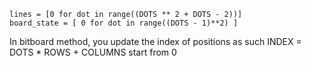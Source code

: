 ```
lines = [0 for dot in range((DOTS ** 2 + DOTS - 2))]
board_state = [ 0 for dot in range((DOTS - 1)**2) ]
```

In bitboard method, you update the index of positions as such
INDEX = DOTS * ROWS + COLUMNS
start from 0
